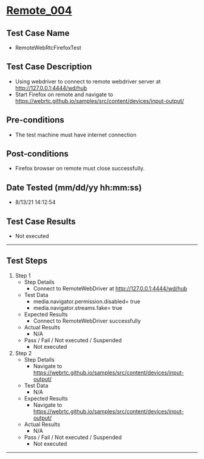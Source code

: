 # [Remote_004](https://github.com/bonigarcia/webdrivermanager-examples/tree/master/src/test/java/io/github/bonigarcia/wdm/test/remote/RemoteWebRtcFirefoxTest.java)
## Test Case Name
* RemoteWebRtcFirefoxTest
## Test Case Description
* Using webdriver to connect to remote webdriver server at http://127.0.0.1:4444/wd/hub
* Start Firefox on remote and navigate to https://webrtc.github.io/samples/src/content/devices/input-output/
## Pre-conditions
* The test machine must have internet connection
## Post-conditions
* Firefox browser on remote must close successfully.
## Date Tested (mm/dd/yy hh:mm:ss)
* 8/13/21 14:12:54
## Test Case Results
* Not executed
---
## Test Steps
1. Step 1
	* Step Details
		* Connect to RemoteWebDriver at http://127.0.0.1:4444/wd/hub
	* Test Data
		* media.navigator.permission.disabled= true
		* media.navigator.streams.fake= true
	* Expected Results
		* Connect to RemoteWebDriver successfully
	* Actual Results
		* N/A
	* Pass / Fail / Not executed / Suspended
		* Not executed
2. Step 2
	* Step Details
		* Navigate to https://webrtc.github.io/samples/src/content/devices/input-output/
	* Test Data
		* N/A
	* Expected Results
		* Navigate to https://webrtc.github.io/samples/src/content/devices/input-output/
	* Actual Results
		* N/A
	* Pass / Fail / Not executed / Suspended
		* Not executed
---
